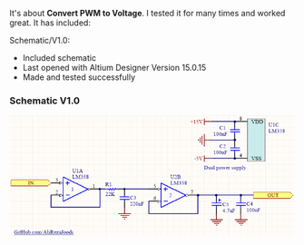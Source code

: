 It's about **Convert PWM to Voltage**. I tested it for many times and worked great. It has included:

Schematic/V1.0:
- Included schematic
- Last opened with Altium Designer Version 15.0.15
- Made and tested successfully

### Schematic V1.0
![This is an image](https://github.com/AliRezaJoodi/Electronic-Modules/blob/main/Convert%20PWM%20to%20Voltage/Schematic/V1.0.png?raw=true)
